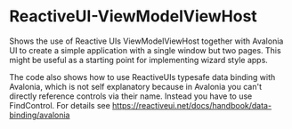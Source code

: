 # ReactiveUI-ViewModelViewHost
Shows the use of Reactive UIs ViewModelViewHost together with Avalonia UI to create a simple application with a single window but two pages. This might be useful as a starting point for implementing wizard style apps.

The code also shows how to use ReactiveUIs typesafe data binding with Avalonia, which is not self explanatory because in Avalonia you can't directly reference controls via their name. Instead you have to use FindControl. For details see https://reactiveui.net/docs/handbook/data-binding/avalonia
